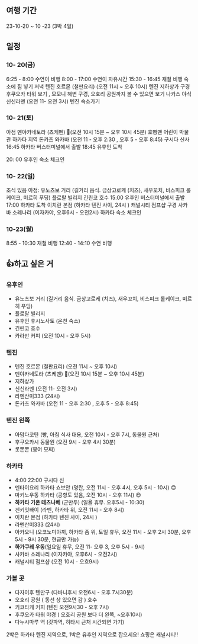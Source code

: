 
## 여행 기간
23-10-20 ~ 10 -23 (3박 4일)

## 일정
### 10- 20(금) 
6:25 - 8:00 수연이 비행
8:00 - 17:00 수연이 자유시간 
15:30 - 16:45 재철 비행
숙소에 짐 넣기
저녁 텐진 호르몬 (철판요리) (오전 11시 ~ 오후 10시)
텐진 지하상가 구경
후쿠오카 타워 보기 , 모모니 해변 구경, 오호리 공원까지 볼 수 있으면 보기 
나카스
야식 신신라멘 (오전 11- 오전 3시)
텐진 숙소가기

### 10- 21(토)
아점 멘야카네토라 (츠케멘) 🌟(오전 10시 15분 ~ 오후 10시 45분)
호빵맨 어린이 박물관 
하카타 지역
돈카츠 와카바 (오전 11 - 오후 2:30 , 오후 5 - 오후 8:45)
구시다 신사
16:45 하카타 버스터미널에서 출발
18:45 유후인 도착

20: 00 유후인 숙소 체크인
### 10- 22(일)
조식 있음
아점: 유노츠보 거리 (길거리 음식. 금상고로케 (치즈), 새우꼬치, 비스피크 롤케이크, 미르히 푸딩)
플로랄 빌리지
긴린코 호수
15:00 유후인 버스터미널에서 출발
17:00 하카타 도착
이치란 본점 (하카타 텐진 사이, 24시 ) 
캐널시티 점프샵 구경
사카바 소레나리 (이자카야, 오후6시 - 오전2시) 
하카타 숙소 체크인
### 10-23(월)
8:55 - 10:30 재철 비행 
12:40 - 14:10 수연 비행 
 
## 👍하고 싶은 거
### 유후인
* 유노츠보 거리 (길거리 음식. 금상고로케 (치즈), 새우꼬치, 비스피크 롤케이크, 미르히 푸딩)
* 플로랄 빌리지
* 유후인 후시노사토 (온천 숙소)
* 긴린코 호수
* 카라반 커피 (오전 10시 - 오후 5시)
### 텐진
* 텐진 호르몬 (철판요리) (오전 11시 ~ 오후 10시)
* 멘야카네토라 (츠케멘) 🌟(오전 10시 15분 ~ 오후 10시 45분)
* 지하상가 
* 신신라멘 (오전 11- 오전 3시)
* 라멘산미333 (24시)
* 돈카츠 와카바 (오전 11 - 오후 2:30 , 오후 5 - 오후 8:45)

### 텐진 왼쪽 
* 아맘다코탄 (빵, 아침 식사 대용, 오전 10시 - 오후 7시, 동물원 근처)
* 후쿠오카시 동물원 (오전 9시 - 오후 4시 30분)
*  롯뽄뽄 (붕어 모찌)

### 하카타
* 4:00 22:00 구시다 신
* 멘타이요리 하카타 쇼보안 (명란, 오전 11시 - 오후 4시, 오후 5시 - 10시) 😍
* 마키노우동 하카타 (공항도 있음, 오전 10시 - 오후 11시) 😍
* **하카타 기온 테츠나베** (군만두) (일욜 휴무. 오후5시 - 10:30) 
* 겐키잇빠이 (라멘, 하카타 위, 오전 11시 - 오후 8시) 
* 이치란 본점 (하카타 텐진 사이, 24시 ) 
* 라멘산미333 (24시) 
* 아카오니 (오코노미야끼, 하카타 좀 위, 토일 휴무, 오전 11시 - 오후 2시 30분, 오후 5시 - 9시 30분, 현금만 가능) 
* **하가쿠레 우동**(일요일 휴무, 오전 11- 오후 3, 오후 5시 - 9시)
* 사카바 소레나리 (이자카야, 오후6시 - 오전2시) 
* 캐널시티 점프샵 (오전 10시 - 오흐9시)

### 가볼 곳
* 다자이후 텐만구 (다바니후시 오전6시 - 오후 7시30분)
* 오호리 공원 ( 동선 상 있으면 감 ) 호수
* 키코타케 커피 (텐진 오전9시30 - 오후 7시)
* 후쿠오카 타워 야경 ( 오호리 공원 보다 더 왼쪽, ~오후10시)
* 다누시마루 역 (갓파역, 히타시 근처 시간되면 가기)


2박은 하카타 텐진 지역으로,
1박은 유후인 지역으로 잡으세요!
쇼핑은 캐널시티!!
